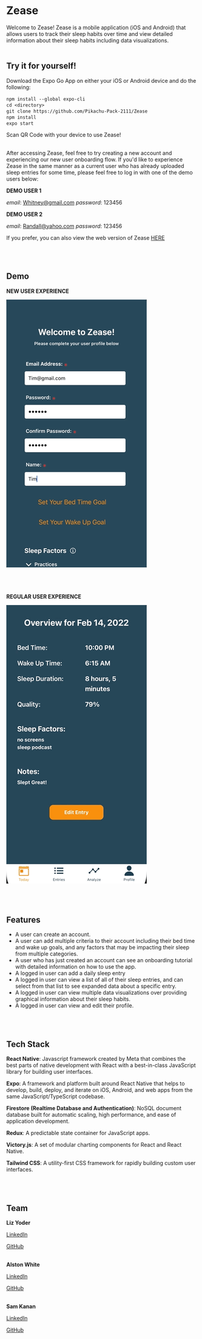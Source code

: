 # Zease

Welcome to Zease! Zease is a mobile application (iOS and Android) that allows users to track their sleep habits over time and view detailed information about their sleep habits including data visualizations.
<br/><br/>

## Try it for yourself!

Download the Expo Go App on either your iOS or Android device and do the following:

```
npm install --global expo-cli
cd <directory>
git clone https://github.com/Pikachu-Pack-2111/Zease
npm install
expo start
```

Scan QR Code with your device to use Zease!
<br/><br/>

After accessing Zease, feel free to try creating a new account and experiencing our new user onboarding flow. If you'd like to experience Zease in the same manner as a current user who has already uploaded sleep entries for some time, please feel free to log in with one of the demo users below:

**DEMO USER 1**

_email_: Whitney@gmail.com
_password_: 123456

**DEMO USER 2**

_email_: Randall@yahoo.com
_password_: 123456

If you prefer, you can also view the web version of Zease [HERE](https://zease.vercel.app/)
<br/><br/>
<br/><br/>

## Demo

**NEW USER EXPERIENCE**

![](./screenshots/new_user.gif)
<br/><br/>
<br/><br/>

**REGULAR USER EXPERIENCE**

![](./screenshots/regular_user.gif)
<br/><br/>
<br/><br/>

## Features

- A user can create an account.
- A user can add multiple criteria to their account including their bed time and wake up goals, and any factors that may be impacting their sleep from multiple categories.
- A user who has just created an account can see an onboarding tutorial with detailed information on how to use the app.
- A logged in user can add a daily sleep entry
- A logged in user can view a list of all of their sleep entries, and can select from that list to see expanded data about a specific entry.
- A logged in user can view multiple data visualizations over providing graphical information about their sleep habits.
- A logged in user can view and edit their profile.
  <br/><br/>
  <br/><br/>

## Tech Stack

**React Native**: Javascript framework created by Meta that combines the best parts of native development with React with a best-in-class JavaScript library for building user interfaces.

**Expo**: A framework and platform built around React Native that helps to develop, build, deploy, and iterate on iOS, Android, and web apps from the same JavaScript/TypeScript codebase.

**Firestore (Realtime Database and Authentication)**: NoSQL document database built for automatic scaling, high performance, and ease of application development.

**Redux**: A predictable state container for JavaScript apps.

**Victory.js**: A set of modular charting components for React and React Native.

**Tailwind CSS**: A utility-first CSS framework for rapidly building custom user interfaces.
<br/><br/>
<br/><br/>

## Team

**Liz Yoder**

[LinkedIn](https://www.linkedin.com/in/alston-white/)

[GitHub](https://github.com/EAHYoder)
<br/><br/>

**Alston White**

[LinkedIn](https://www.linkedin.com/in/liz-yoder/)

[GitHub](https://github.com/alstonwhite)
<br/><br/>

**Sam Kanan**

[LinkedIn](https://www.linkedin.com/in/sammy-kanan-750ba14/)

[GitHub](https://github.com/sammy-k)
<br/><br/>

```

```
